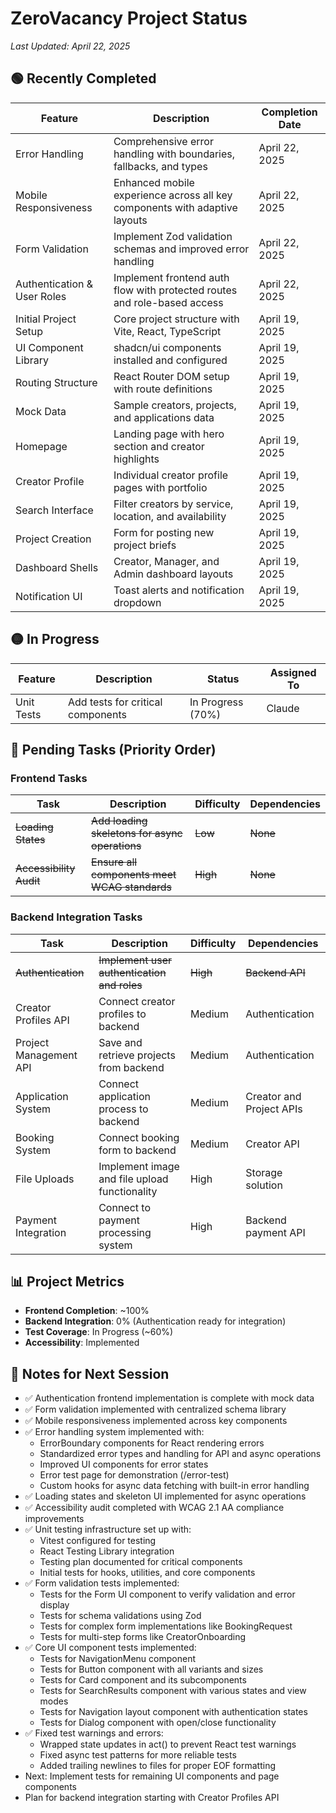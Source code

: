 # ZeroVacancy Project Status

*Last Updated: April 22, 2025*

## 🟢 Recently Completed

| Feature | Description | Completion Date |
|---------|-------------|-----------------|
| Error Handling | Comprehensive error handling with boundaries, fallbacks, and types | April 22, 2025 |
| Mobile Responsiveness | Enhanced mobile experience across all key components with adaptive layouts | April 22, 2025 |
| Form Validation | Implement Zod validation schemas and improved error handling | April 22, 2025 |
| Authentication & User Roles | Implement frontend auth flow with protected routes and role-based access | April 22, 2025 |
| Initial Project Setup | Core project structure with Vite, React, TypeScript | April 19, 2025 |
| UI Component Library | shadcn/ui components installed and configured | April 19, 2025 |
| Routing Structure | React Router DOM setup with route definitions | April 19, 2025 |
| Mock Data | Sample creators, projects, and applications data | April 19, 2025 |
| Homepage | Landing page with hero section and creator highlights | April 19, 2025 |
| Creator Profile | Individual creator profile pages with portfolio | April 19, 2025 |
| Search Interface | Filter creators by service, location, and availability | April 19, 2025 |
| Project Creation | Form for posting new project briefs | April 19, 2025 |
| Dashboard Shells | Creator, Manager, and Admin dashboard layouts | April 19, 2025 |
| Notification UI | Toast alerts and notification dropdown | April 19, 2025 |

## 🟡 In Progress

| Feature | Description | Status | Assigned To |
|---------|-------------|--------|------------|
| Unit Tests | Add tests for critical components | In Progress (70%) | Claude |

## 🔴 Pending Tasks (Priority Order)

### Frontend Tasks

| Task | Description | Difficulty | Dependencies |
|------|-------------|------------|--------------|
| ~~Loading States~~ | ~~Add loading skeletons for async operations~~ | ~~Low~~ | ~~None~~ |
| ~~Accessibility Audit~~ | ~~Ensure all components meet WCAG standards~~ | ~~High~~ | ~~None~~ |

### Backend Integration Tasks

| Task | Description | Difficulty | Dependencies |
|------|-------------|------------|--------------|
| ~~Authentication~~ | ~~Implement user authentication and roles~~ | ~~High~~ | ~~Backend API~~ |
| Creator Profiles API | Connect creator profiles to backend | Medium | Authentication |
| Project Management API | Save and retrieve projects from backend | Medium | Authentication |
| Application System | Connect application process to backend | Medium | Creator and Project APIs |
| Booking System | Connect booking form to backend | Medium | Creator API |
| File Uploads | Implement image and file upload functionality | High | Storage solution |
| Payment Integration | Connect to payment processing system | High | Backend payment API |

## 📊 Project Metrics

- **Frontend Completion**: ~100%
- **Backend Integration**: 0% (Authentication ready for integration)
- **Test Coverage**: In Progress (~60%)
- **Accessibility**: Implemented

## 📝 Notes for Next Session

- ✅ Authentication frontend implementation is complete with mock data
- ✅ Form validation implemented with centralized schema library
- ✅ Mobile responsiveness implemented across key components
- ✅ Error handling system implemented with:
  - ErrorBoundary components for React rendering errors
  - Standardized error types and handling for API and async operations
  - Improved UI components for error states
  - Error test page for demonstration (/error-test)
  - Custom hooks for async data fetching with built-in error handling
- ✅ Loading states and skeleton UI implemented for async operations
- ✅ Accessibility audit completed with WCAG 2.1 AA compliance improvements
- ✅ Unit testing infrastructure set up with:
  - Vitest configured for testing
  - React Testing Library integration
  - Testing plan documented for critical components
  - Initial tests for hooks, utilities, and core components
- ✅ Form validation tests implemented:
  - Tests for the Form UI component to verify validation and error display
  - Tests for schema validations using Zod
  - Tests for complex form implementations like BookingRequest
  - Tests for multi-step forms like CreatorOnboarding
- ✅ Core UI component tests implemented:
  - Tests for NavigationMenu component
  - Tests for Button component with all variants and sizes
  - Tests for Card component and its subcomponents
  - Tests for SearchResults component with various states and view modes
  - Tests for Navigation layout component with authentication states
  - Tests for Dialog component with open/close functionality
- ✅ Fixed test warnings and errors:
  - Wrapped state updates in act() to prevent React test warnings
  - Fixed async test patterns for more reliable tests
  - Added trailing newlines to files for proper EOF formatting
- Next: Implement tests for remaining UI components and page components
- Plan for backend integration starting with Creator Profiles API
